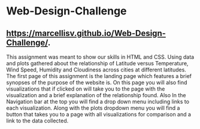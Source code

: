 # Web-Design-Challenge
## https://marcellisv.github.io/Web-Design-Challenge/.





This assignment was meant to show our skills in HTML and CSS. Using data and plots gathered about the relationship of Latitude versus Temperature, Wind Speed, Humidity and Cloudiness across cities at different latitudes.
The first page of this assignment is the landing page which features a brief synopses of the purpose of the website is. On this page you will also find visualizations that if clicked on will take you to the page with the visualization and a brief explanation of the relationship found. Also In the Navigation bar at the top you will find a drop down menu including links to each visualization. Along with the plots dropdown menu you will find a button that takes you to a page with all visualizations for comparison and a link to the data collected.  

